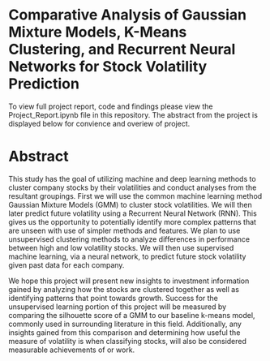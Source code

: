 # Comparative Analysis of Gaussian Mixture Models, K-Means Clustering, and Recurrent Neural Networks for Stock Volatility Prediction

To view full project report, code and findings please view the Project_Report.ipynb file in this repository. The abstract from the project is displayed below for convience and overiew of project.

# Abstract 

This study has the goal of utilizing machine and deep learning methods to cluster company stocks by their volatilities and conduct analyses from the resultant groupings. First we will use the common machine learning method Gaussian Mixture Models (GMM) to cluster stock volatilities. We will then later predict future volatility using a Recurrent Neural Network (RNN). This gives us the opportunity to potentially identify more complex patterns that are unseen with use of simpler methods and features. We plan to use unsupervised clustering methods to analyze differences in performance between high and low volatility stocks. We will then use supervised machine learning, via a neural network, to predict future stock volatility given past data for each company. 

We hope this project will present new insights to investment information gained by analyzing how the stocks are clustered together as well as identifying patterns that point towards growth. Success for the unsupervised learning portion of this project will be measured by comparing the silhouette score of a GMM to our baseline k-means model, commonly used in surrounding literature in this field. Additionally, any insights gained from this comparison and determining how useful the measure of volatility is when classifying stocks, will also be considered measurable achievements of or work.